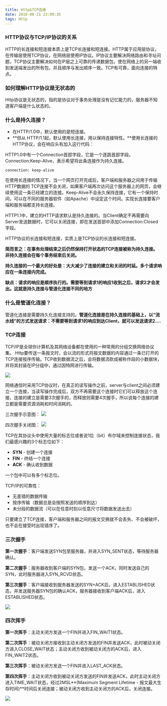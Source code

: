 ```yaml
---
title: Http&TCP连接
date: 2018-08-21 23:09:35
tags: Http
---
```


### HTTP协议与TCP/IP协议的关系

HTTP的长连接和短连接本质上是TCP长连接和短连接。HTTP属于应用层协议，在传输层使用TCP协议，在网络层使用IP协议。IP协议主要解决网络路由和寻址问题，TCP协议主要解决如何在IP层之上可靠的传递数据包，使在网络上的另一端收到发送端发出的所有包，并且顺序与发出顺序一致。TCP有可靠，面向连接的特点。

### 如何理解HTTP协议是无状态的

Http协议是无状态的，指的是协议对于事务处理是没有记忆能力的，服务器不知道客户端是什么状态的。

### 什么是持久连接？

- 在HTTP/1.0中，默认使用的是短连接。
- **但从 HTTP/1.1起，默认使用长连接，用以保持连接特性。**使用长连接的HTTP协议，会在响应头有加入这行代码：

HTTP1.0中有一个Connection首部字段，它是一个逐跳首部字段。Connection:Keep-Alive，表示希望将此条连接作为持久连接。

```
connection: keep-alive
```

在使用长连接的情况下，当一个网页打开完成后，客户端和服务器之间用于传输HTTP数据的 TCP连接不会关闭，如果客户端再次访问这个服务器上的网页，会继续使用这一条已经建立的连接。Keep-Alive不会永久保持连接，它有一个保持时间，可以在不同的服务器软件（如Apache）中设定这个时间。实现长连接要客户端和服务端都支持长连接。

HTTP1.1中，建立的HTTP请求默认是持久连接的。当Client确定不再需要向Server发送数据时，它可以关闭连接，即在发送首部中添加Connection:Closed字段。

HTTP协议的长连接和短连接，实质上是TCP协议的长连接和短连接。

**简而言之：在事务处理结束之后仍然保持打开状态的TCP连接被称为持久连接。非持久连接会在每个事务结束后关闭。**

**持久连接的一个最大的好处是：大大减少了连接的建立和关闭的时延。多个请求响应在一条连接内完成。**

**缺点：请求的响应是顺序执行的。需要等到请求1的响应1收到之后，请求2才会发出。这就是持久连接与管道化连接不同的地方**

### 什么是管道化连接？

管道化连接是需要持久化连接支持的。**管道化连接是在持久连接的基础上，以“流水线”的方式发送请求：不需要等到请求1的响应到达Client，就可以发送请求2....**

### TCP连接

TCP/IP是全球你计算机及其网络设备都在使用的一种常用的分组交换网络协议集。
Http要传送一条报文时，会以流的形式将报文数据的内容通过一条已打开的TCP连接按序传输。TCP收到数据流之后，会将数据流砍成被称作段的小数据块，并将其封装在IP分组中，通过因特网进行传输。

![](https://ws1.sinaimg.cn/large/006tNbRwgy1fuh13lkw4aj30sg080dgi.jpg)

网络通信时采用TCP协议时，在真正的读写操作之前，server与client之间必须建立一个连接，当读写操作完成后，双方不再需要这个连接时它们可以释放这个连接，连接的建立是需要3次握手的，而释放则需要4次握手，所以说每个连接的建立都是需要资源消耗和时间消耗的。

三次握手示意图：
![](https://ws3.sinaimg.cn/large/006tNbRwgy1fuhql67ui4j30ld0cutbv.jpg)

四次握手关闭图：
![](https://ws4.sinaimg.cn/large/006tNbRwgy1fuhqlnt8ijj30os0ffwtl.jpg)

TCP在其协议头中使用大量的标志位或者说1位（bit）布尔域来控制连接状态，我们最感兴趣的3个标志位如下：

- **SYN** - 创建一个连接
- **FIN** - 终结一个连接
- **ACK** - 确认收到数据

一个包中可以有多个标志位。

TCP/IP的可靠性：
- 无差错的数据传输
- 按序传输（数据总是会按照发送的顺序到达）
- 未分段的数据流（可以在任意时刻以任意尺寸将数据发送出去）

只要建立了TCP连接，客户端和服务器之间的报文交换就不会丢失、不会被破坏，也不会在接受时出现错序了。

### 三次握手

**第一次握手**：客户端发送SYN包至服务器，并进入SYN_SENT状态，等待服务器确认。

**第二次握手**：服务器收到客户端的SYN包，发送一个ACK，同时发送自己的SYN，此时服务器进入SYN_RCVD状态。

**第三次握手**：客户端接收到服务器发送的SYN+ACK后，进入ESTABLISHED状态，并发送服务器SYN包的确认ACK，服务器接收到客户端ACK后，进入ESTABLISHED状态。

![](https://ws2.sinaimg.cn/large/006tNbRwgy1fuhpljw6s1j30cv06caa9.jpg)

### 四次挥手

**第一次挥手**：主动关闭方发送一个FIN并进入FIN_WAIT1状态。

**第二次挥手**：被动关闭方接收到主动关闭方发送的FIN并发送ACK，此时被动关闭方进入CLOSE_WAIT状态；主动关闭方收到被动关闭方的ACK后，进入FIN_WAIT2状态。

**第三次挥手**：被动关闭方发送一个FIN并进入LAST_ACK状态。

**第四次挥手**：主动关闭方收到被动关闭方发送的FIN并发送ACK，此时主动关闭方进入TIME_WAIT状态，经过2MSL**(Maximum Segment Lifetime - 报文最大生存时间)**时间后关闭连接；被动关闭方收到主动关闭方的ACK后，关闭连接。

![](https://ws3.sinaimg.cn/large/006tNbRwgy1fuhq1h4e8pj30cu0530sv.jpg)

